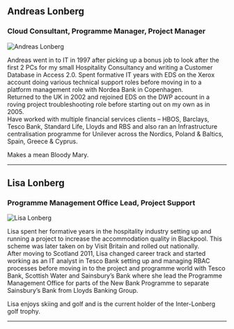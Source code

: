## Andreas Lonberg
### Cloud Consultant, Programme Manager, Project Manager

![Andreas Lonberg](/img/al.jpg "Andreas Lonberg")

Andreas went in to IT in 1997 after picking up a bonus job to look after the first 2 PCs for my small Hospitality Consultancy and writing a Customer Database in Access 2.0.
Spent formative IT years with EDS on the Xerox account doing various technical support roles before moving in to a platform management role with Nordea Bank in Copenhagen.  
Returned to the UK in 2002 and rejoined EDS on the DWP account in a roving project troubleshooting role before starting out on my own as in 2005.  
Have worked with multiple financial services clients &#8211; HBOS, Barclays, Tesco Bank, Standard Life, Lloyds and RBS and also ran an Infrastructure centralisation programme for Unilever across the Nordics, Poland &amp; Baltics, Spain, Greece &amp; Cyprus.  
  
Makes a mean Bloody Mary.

***

## Lisa Lonberg
### Programme Management Office Lead, Project Support

![Lisa Lonberg](/img/ll.jpg "Lisa Lonberg")

Lisa spent her formative years in the hospitality industry setting up and running a project to increase the accommodation quality in Blackpool. This scheme was later taken on by Visit Britain and rolled out nationally.  
After moving to Scotland 2011, Lisa changed career track and started working as an IT analyst in Tesco Bank setting up and managing RBAC processes before moving in to the project and programme world with Tesco Bank, Scottish Water and Sainsbury&#8217;s Bank where she lead the Programme Management Office for parts of the New Bank Programme to separate Sainsbury&#8217;s Bank from Lloyds Banking Group.  
  
Lisa enjoys skiing and golf and is the current holder of the Inter-Lonberg golf trophy.

***